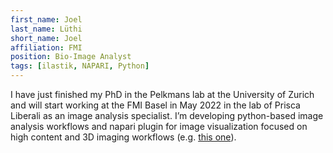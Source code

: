 ```yaml
---
first_name: Joel
last_name: Lüthi
short_name: Joel
affiliation: FMI
position: Bio-Image Analyst
tags: [ilastik, NAPARI, Python]
---
```


I have just finished my PhD in the Pelkmans lab at the University of Zurich and will start working at the FMI Basel in May 2022 in the lab of Prisca Liberali as an image analysis specialist. 
I’m developing python-based image analysis workflows and napari plugin for image visualization focused on high content and 3D imaging workflows (e.g. [this one](https://github.com/fractal-napari-plugins-collection/napari-feature-classifier)).
